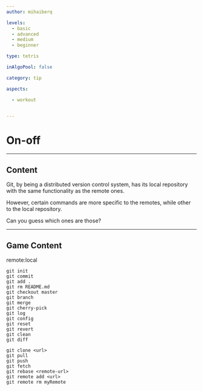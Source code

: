 ```yaml
---
author: mihaiberq

levels:
  - basic
  - advanced
  - medium
  - beginner

type: tetris

inAlgoPool: false

category: tip

aspects:

  - workout


---
```

# On-off

---
## Content

Git, by being a distributed version control system, has its local repository with the same functionality as the remote ones. 

However, certain commands are more specific to the remotes, while other to the local repository.

Can you guess which ones are those?

---
## Game Content

remote:local

```true
git init
git commit
git add .
git rm README.md
git checkout master
git branch
git merge
git cherry-pick
git log
git config
git reset
git revert
git clean
git diff

```

```false
git clone <url>
git pull
git push
git fetch
git rebase <remote-url>
git remote add <url>
git remote rm myRemote
 ```
 
